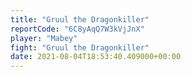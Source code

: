 ```yaml
---
title: "Gruul the Dragonkiller"
reportCode: "6C8yAqQ7W3kVjJnX"
player: "Mabey"
fight: "Gruul the Dragonkiller"
date: 2021-08-04T18:53:40.409000+00:00
---
```

